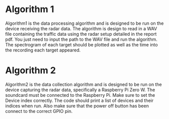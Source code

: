 # Algorithm 1
Algorithm1 is the data processing algorithm and is designed to be run on the device receiving the radar data. 
The algorithm is design to read in a WAV file containing the traffic data using the radar setup detailed in the report pdf.
You just need to input the path to the WAV file and run the algorithm. The spectrogram of each target should be plotted as well as the 
time into the recording each target appeared.


# Algorithm 2
Algorithm2 is the data collection algorithm and is designed to be run on the device capturing the radar data, specifically a Raspberry Pi Zero W.
The soundcard must be connected to the Raspberry Pi. Make sure to set the Device index correctly. The code should print a list of devices and their indices when run.
Also make sure that the power off button has been connect to the correct GPIO pin.